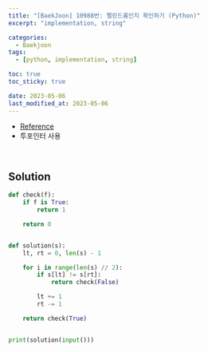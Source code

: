 ```yaml
---
title: "[BaekJoon] 10988번: 팰린드롬인지 확인하기 (Python)"
excerpt: "implementation, string"

categories:
  - Baekjoon
tags:
  - [python, implementation, string]

toc: true
toc_sticky: true

date: 2023-05-06
last_modified_at: 2023-05-06
---
```


- [Reference](https://www.acmicpc.net/problem/10988)
- 투포인터 사용

<br>

## Solution

```python
def check(f):
    if f is True:
        return 1

    return 0


def solution(s):
    lt, rt = 0, len(s) - 1

    for i in range(len(s) // 2):
        if s[lt] != s[rt]:
            return check(False)

        lt += 1
        rt -= 1

    return check(True)


print(solution(input()))
```